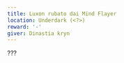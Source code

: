 ```yaml
---
title: Luxon rubato dai Mind Flayer
location: Underdark (<?>)
reward: '-'
giver: Dinastia kryn
---
```


???